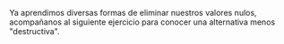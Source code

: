 Ya aprendimos diversas formas de eliminar nuestros valores nulos, acompañanos al siguiente ejercicio para conocer una alternativa menos "destructiva". 
